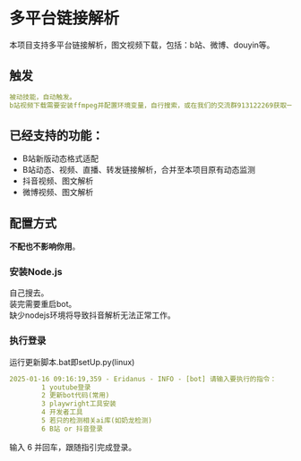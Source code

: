 # 多平台链接解析
本项目支持多平台链接解析，图文视频下载，包括：b站、微博、douyin等。
## 触发
```yaml
被动技能，自动触发。
b站视频下载需要安装ffmpeg并配置环境变量，自行搜索，或在我们的交流群913122269获取一键安装包
```
## 已经支持的功能：
- B站新版动态格式适配
- B站动态、视频、直播、转发链接解析，合并至本项目原有动态监测
- 抖音视频、图文解析
- 微博视频、图文解析

## 配置方式
**不配也不影响你用**。
### 安装Node.js
自己搜去。   
装完需要重启bot。    
缺少nodejs环境将导致抖音解析无法正常工作。
### 执行登录
运行更新脚本.bat即setUp.py(linux)
```yaml
2025-01-16 09:16:19,359 - Eridanus - INFO - [bot] 请输入要执行的指令：
        1 youtube登录
        2 更新bot代码(常用)
        3 playwright工具安装
        4 开发者工具
        5 若只的检测相关ai库(如奶龙检测)
        6 B站 or 抖音登录
```
输入 6 并回车，跟随指引完成登录。
